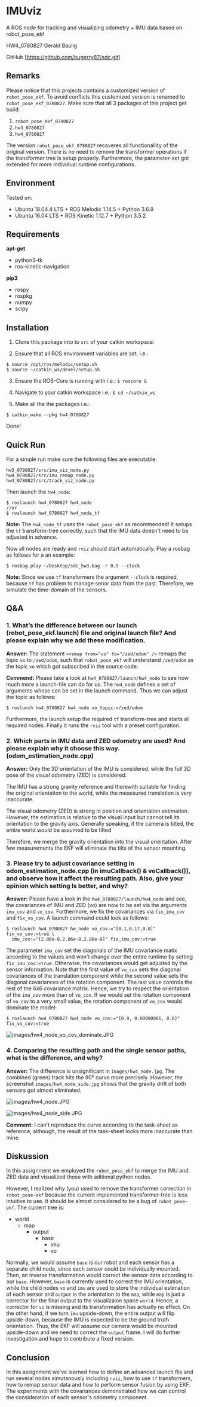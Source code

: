 # IMUviz

A ROS node for tracking and visualizing odometry + IMU data based on robot_pose_ekf

HW4_0780827 Gerald Baulig

GitHub [https://github.com/bugerry87/sdc.git]

## Remarks

Please notice that this projects contains a customized version of `robot_pose_ekf`.
To avoid conflicts this customized version is renamed to `robot_pose_ekf_0780827`.
Make sure that all 3 packages of this project get build:

1. `robot_pose_ekf_0780827`
2. `hw3_0780827`
3. `hw4_0780827`

The version `robot_pose_ekf_0780827` recoveres all functionallity of the original version.
There is no need to remove the transformer operations if the transformer tree is setup properly.
Furthermore, the parameter-set got extended for more individual runtime configurations.

## Environment

Tested on:

- Ubuntu 18.04.4 LTS + ROS Melodic 1.14.5 + Python 3.6.9
- Ubuntu 16.04 LTS + ROS Kinetic 1.12.7 + Python 3.5.2

## Requirements

**apt-get**

- python3-tk
- ros-kinetic-navigation

**pip3**

- rospy
- rospkg
- numpy
- scipy

## Installation

1. Clone this package into to `src` of your catkin workspace.

2. Ensure that all ROS environment variables are set. i.e.:

```
$ source /opt/ros/melodic/setup.sh
$ source ~/catkin_ws/devel/setup.sh
```

3. Ensure the ROS-Core is running with i.e.: `$ roscore &`

4. Navigate to your catkin workspace i.e.: `$ cd ~/catkin_ws`

5. Make all the the packages i.e.: 

```
$ catkin_make --pkg hw4_0780827
```

Done!

## Quick Run

For a simple run make sure the following files are executable:

```
hw3_0780827/src/imu_viz_node.py
hw4_0780827/src/imu_remap_node.py
hw4_0780827/src/track_viz_node.py
```

Then launch the `hw4_node`:

```
$ roslaunch hw4_0780827 hw4_node
//or
$ roslaunch hw4_0780827 hw4_node_tf
```

**Note:** The `hw4_node_tf` uses the `robot_pose_ekf` as recommended!
It setups the `tf` transform-tree correctly, such that the IMU data doesn't need to be adjusted in advance.

Now all nodes are ready and `rviz` should start automatically.
Play a rosbag as follows for a an example:

```
$ rosbag play ~/Desktop/sdc_hw3.bag -r 0.9 --clock
```

**Note:** Since we use `tf` transformers the argument `--clock` is required,
because `tf` has problem to manage senor data from the past.
Therefore, we simulate the time-domain of the sensors.

## Q&A

### 1. What’s the difference between our launch (robot_pose_ekf.launch) file and original launch file? And please explain why we add these modification.

**Answer:**
The statement `<remap from="vo" to="/zed/odom" />` remaps the topic `vo` to `/zed/odom`,
such that `robot_pose_ekf` will understand `/zed/odom` as the topic `vo` which got subscribed in the source code.

**Commend:**
Please take a look at `hw4_0780827/launch/hw4_node` to see how much more a launch-file can do for us.
The `hw4_node` defines a set of arguments whose can be set in the launch command.
Thus we can adjust the topic as follows:

```
$ roslunch hw4_0780827 hw4_node vo_topic:=/zed/odom
```

Furthermore, the launch setup the required `tf` transform-tree and starts all required nodes.
Finally it runs the `rviz` tool with a preset configuration.

### 2. Which parts in IMU data and ZED odometry are used? And please explain why it choose this way.(odom_estimation_node.cpp)

**Answer:**
Only the 3D orientation of the IMU is considered,
while the full 3D pose of the visual odometry (ZED) is considered.

The IMU has a strong gravity reference
and therewith suitable for finding the original orientation to the world,
while the meassured translation is very inaccurate.

The visual odometry (ZED) is strong in position and orientation estimation.
However, the estimation is relative to the visual input
but cannot tell its orientation to the gravity axis.
Generally speaking, if the camera is tilted, the entire world would be assumed to be tilted

Therefore, we merge the gravity orientation into the visual orientation.
After few measurements the EKF will eliminate the tilts of the sensor mounting.

### 3. Please try to adjust covariance setting in odom_estimation_node.cpp (in imuCallback() & voCallback()), and observe how it affect the resulting path. Also, give your opinion which setting Is better, and why?

**Answer:**
Please have a look in the `hw4_0780827/launch/hw4_node` and see,
the covariances of IMU and ZED (vo) are now to be set via the arguments `imu_cov` and `vo_cov`.
Furthermore, we fix the covariances via `fix_imu_cov` and `fix_vo_cov`.
A launch command could look as follows:

```
$ roslaunch hw4_0780827 hw_node vo_cov:="[0.1,0.17,0.0]" fix_vo_cov:=true \
  imu_cov:="[2.86e-8,2.86e-8,2.86e-8]" fix_imu_cov:=true
```

The parameter `imu_cov` set the diagonals of the IMU covariance matix according to the values
and won't change over the entire runtime by setting `fix_imu_cov:=true`.
Otherwise, the covariances would get adjusted by the sensor information.
Note that the first value of `vo_cov` sets the diagonal covariances of the translation component
while the second value sets the diagonal covariances of the rotation component.
The last value controls the rest of the 6x6 covariance matrix.
Hence, we try to respect the orientation of the `imu_cov` more than of `vo_cov`.
If we would set the rotation component of `vo_cov` to a very small value,
the rotation component of `vo_cov` would dominate the model:

```
$ roslaunch hw4_0780827 hw4_node vo_cov:="[0.9, 0.00000001, 0.0]" fix_vo_cov:=true
```

![images/hw4_node_vo_cov_dominate.JPG](images/hw4_node_vo_cov_dominate.JPG)

### 4. Comparing the resulting path and the single sensor paths, what is the difference, and why?

**Answer:**
The difference is unsignificant in `images/hw4_node.jpg`.
The combined (green) track hits the 90° curve more precisely.
However, the screenshot `images/hw4_node_side.jpg` shows that the gravity drift of both sensors got almost eliminated.

![images/hw4_node.JPG`](images/hw4_node.JPG)

![images/hw4_node_side.JPG](images/hw4_node_side.JPG)

**Comment:**
I can't reproduce the curve according to the task-sheet as reference,
although, the result of the task-sheet looks more inaccurate than mine.

## Diskussion

In this assignment we employed the `robot_pose_ekf` to merge the IMU and ZED data and visualized those with aditional python nodes.

However, I realized why (you) used to remove the transformer correction in `robot_pose-ekf` because the current implemented transformer-tree is less intuitive to use.
It should be almost considered to be a bug of `robot_pose-ekf`. The current tree is:

- world
  - map
    - output
        - base
          - imu
          - vo

Normally, we would assume `base` is our robot and each sensor has a separate child node, since each sensor could be individually mounted.
Then, an inverse transformation would correct the sensor data according to our `base`.
However, `base` is currently used to correct the IMU orientation,
while the child nodes `vo` and `imu` are used to store the individual estimation of each sensor
and `output` is the orientation to the `map`,
while `map` is just a corrector for the final output to the visualizaion space `world`.
Hence, a corrector for `vo` is missing and its transformation has actually no effect.
On the other hand, if we turn `imu` upside-down, the entire output will flip upside-down, because the IMU is expected to be the ground truth orientation.
Thus, the EKF will assume our camera would be mounted upside-down and we need to correct the `output` frame.
I will do further investigation and hope to contribute a fixed version.

## Conclusion

In this assignment we've learned how to define an advanced launch file
and run several nodes simutanously including `rviz`, 
how to use `tf` transformers,
how to remap sensor data
and how to perform sensor fusion by using EKF.
The experiments with the covariances demonstrated how we can control the consideration of each sensor's odometry component.